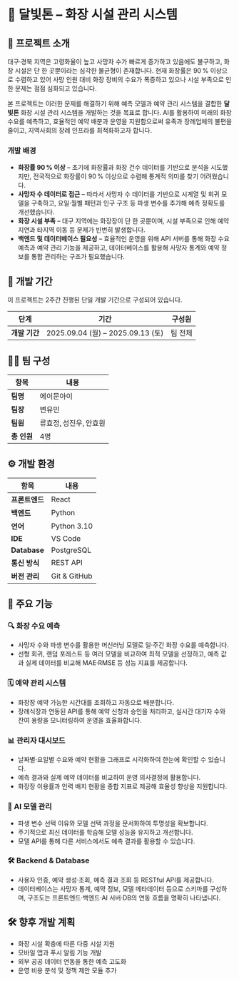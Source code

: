 # 🌙 달빛톤 – 화장 시설 관리 시스템

## 📝 프로젝트 소개

대구·경북 지역은 고령화율이 높고 사망자 수가 빠르게 증가하고 있음에도 불구하고, 화장 시설은 단 한 곳뿐이라는 심각한 불균형이 존재합니다. 현재 화장률은 90 % 이상으로 수렴하고 있어 사망 인원 대비 화장 장비의 수요가 폭증하고 있으나 시설 부족으로 인한 문제는 점점 심화되고 있습니다.  

본 프로젝트는 이러한 문제를 해결하기 위해 예측 모델과 예약 관리 시스템을 결합한 **달빛톤** 화장 시설 관리 시스템을 개발하는 것을 목표로 합니다. AI를 활용하여 미래의 화장 수요를 예측하고, 효율적인 예약 배분과 운영을 지원함으로써 유족과 장례업체의 불편을 줄이고, 지역사회의 장례 인프라를 최적화하고자 합니다.

### 개발 배경

- **화장률 90 % 이상** – 초기에 화장률과 화장 건수 데이터를 기반으로 분석을 시도했지만, 전국적으로 화장률이 90 % 이상으로 수렴해 통계적 의미를 찾기 어려웠습니다.
- **사망자 수 데이터로 접근** – 따라서 사망자 수 데이터를 기반으로 시계열 및 회귀 모델을 구축하고, 요일·월별 패턴과 인구 구조 등 파생 변수를 추가해 예측 정확도를 개선했습니다.
- **화장 시설 부족** – 대구 지역에는 화장장이 단 한 곳뿐이며, 시설 부족으로 인해 예약 지연과 타지역 이동 등 문제가 빈번히 발생합니다.
- **백엔드 및 데이터베이스 필요성** – 효율적인 운영을 위해 API 서버를 통해 화장 수요 예측과 예약 관리 기능을 제공하고, 데이터베이스를 활용해 사망자 통계와 예약 정보를 통합 관리하는 구조가 필요했습니다.

## 📆 개발 기간

이 프로젝트는 2주간 진행된 단일 개발 기간으로 구성되어 있습니다.

| 단계 | 기간 | 구성원 |
|------|------|------|
| **개발 기간** | 2025.09.04 (월) – 2025.09.13 (토) | 팀 전체 |

## 🧑‍💻 팀 구성

| 항목 | 내용 |
|------|------|
| **팀명** | 에이문아이 |
| **팀장** | 변유민 |
| **팀원** | 류효정, 성진우, 안효원 |
| **총 인원** | 4명 |

## ⚙️ 개발 환경

| 항목 | 내용 |
|------|------|
| **프론트엔드** | React |
| **백엔드** | Python |
| **언어** | Python 3.10 |
| **IDE** | VS Code |
| **Database** | PostgreSQL |
| **통신 방식** | REST API |
| **버전 관리** | Git & GitHub |

## 📌 주요 기능

### 🔍 화장 수요 예측

- 사망자 수와 파생 변수를 활용한 머신러닝 모델로 일·주간 화장 수요를 예측합니다.
- 선형 회귀, 랜덤 포레스트 등 여러 모델을 비교하여 최적 모델을 선정하고, 예측 값과 실제 데이터를 비교해 MAE·RMSE 등 성능 지표를 제공합니다.

### 🗓 예약 관리 시스템

- 화장장 예약 가능한 시간대를 조회하고 자동으로 배분합니다.
- 장례식장과 연동된 API를 통해 예약 신청과 승인을 처리하고, 실시간 대기자 수와 잔여 용량을 모니터링하여 운영을 효율화합니다.

### 📊 관리자 대시보드

- 날짜별·요일별 수요와 예약 현황을 그래프로 시각화하여 한눈에 확인할 수 있습니다.
- 예측 결과와 실제 예약 데이터를 비교하여 운영 의사결정에 활용합니다.
- 화장장 이용률과 인력 배치 현황을 종합 지표로 제공해 효율성 향상을 지원합니다.

### 🧠 AI 모델 관리

- 파생 변수 선택 이유와 모델 선택 과정을 문서화하여 투명성을 확보합니다.
- 주기적으로 최신 데이터를 학습해 모델 성능을 유지하고 개선합니다.
- 모델 API를 통해 다른 서비스에서도 예측 결과를 활용할 수 있습니다.

### 🛠 Backend & Database

- 사용자 인증, 예약 생성·조회, 예측 결과 조회 등 RESTful API를 제공합니다.
- 데이터베이스는 사망자 통계, 예약 정보, 모델 메타데이터 등으로 스키마를 구성하며, 구조도는 프론트엔드·백엔드·AI 서버·DB의 연동 흐름을 명확히 나타냅니다.

## 🛠 향후 개발 계획

- 화장 시설 확충에 따른 다중 시설 지원
- 모바일 앱과 푸시 알림 기능 개발
- 외부 공공 데이터 연동을 통한 예측 고도화
- 운영 비용 분석 및 정책 제안 모듈 추가
